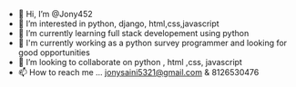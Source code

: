 - 👋 Hi, I’m @Jony452
- 👀 I’m interested in python, django, html,css,javascript
- 🌱 I’m currently learning full stack developement using python
- 🌱 I'm currently working as a python survey programmer and looking for good opportunities
- 💞️ I’m looking to collaborate on python , html ,css, javascript
- 📫 How to reach me ... jonysaini5321@gmail.com & 8126530476

<!---
Jony452/Jony452 is a ✨ special ✨ repository because its `README.md` (this file) appears on your GitHub profile.
You can click the Preview link to take a look at your changes.
--->
